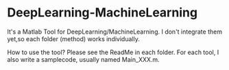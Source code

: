 # DeepLearning-MachineLearning

It's a Matlab Tool for DeepLearning/MachineLearning.
I don't integrate them yet,so each folder (method) works individually.

How to use the tool? 
Please see the ReadMe in each folder.
For each tool, I also write a samplecode, usually named Main_XXX.m.
